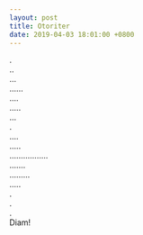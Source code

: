 ```yaml
---
layout: post
title: Otoriter
date: 2019-04-03 18:01:00 +0800
---
```


. <br>
.. <br>
... <br>
...... <br>
.... <br>
..... <br>
... <br>
. <br>
.... <br>
..... <br>
................. <br>
....... <br>
......... <br>
..... <br>
. <br>
. <br>
. <br>
Diam!